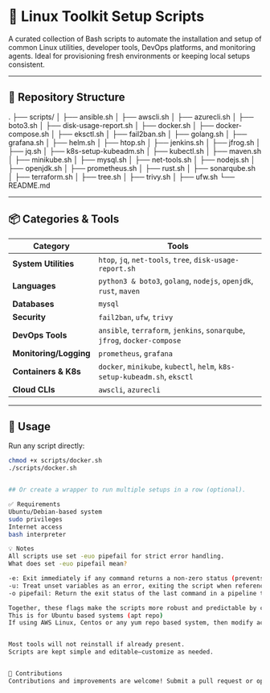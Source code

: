 # 🐧 Linux Toolkit Setup Scripts

A curated collection of Bash scripts to automate the installation and setup of common Linux utilities, developer tools, DevOps platforms, and monitoring agents. Ideal for provisioning fresh environments or keeping local setups consistent.

---

## 📁 Repository Structure

.
├── scripts/
│ ├── ansible.sh
│ ├── awscli.sh
│ ├── azurecli.sh
│ ├── boto3.sh
│ ├── disk-usage-report.sh
│ ├── docker.sh
│ ├── docker-compose.sh
│ ├── eksctl.sh
│ ├── fail2ban.sh
│ ├── golang.sh
│ ├── grafana.sh
│ ├── helm.sh
│ ├── htop.sh
│ ├── jenkins.sh
│ ├── jfrog.sh
│ ├── jq.sh
│ ├── k8s-setup-kubeadm.sh
│ ├── kubectl.sh
│ ├── maven.sh
│ ├── minikube.sh
│ ├── mysql.sh
│ ├── net-tools.sh
│ ├── nodejs.sh
│ ├── openjdk.sh
│ ├── prometheus.sh
│ ├── rust.sh
│ ├── sonarqube.sh
│ ├── terraform.sh
│ ├── tree.sh
│ ├── trivy.sh
│ ├── ufw.sh
└── README.md


---

## 📦 Categories & Tools

| Category             | Tools                                                                 |
|----------------------|-----------------------------------------------------------------------|
| **System Utilities** | `htop`, `jq`, `net-tools`, `tree`, `disk-usage-report.sh`            |
| **Languages**        | `python3 & boto3`, `golang`, `nodejs`, `openjdk`, `rust`, `maven`     |
| **Databases**        | `mysql`                                                               |
| **Security**         | `fail2ban`, `ufw`, `trivy`                                            |
| **DevOps Tools**     | `ansible`, `terraform`, `jenkins`, `sonarqube`, `jfrog`, `docker-compose` |
| **Monitoring/Logging**| `prometheus`, `grafana`                                              |
| **Containers & K8s** | `docker`, `minikube`, `kubectl`, `helm`, `k8s-setup-kubeadm.sh`, `eksctl` |
| **Cloud CLIs**       | `awscli`, `azurecli`                                                  |

---

## 🚀 Usage

Run any script directly:

```bash
chmod +x scripts/docker.sh
./scripts/docker.sh


## Or create a wrapper to run multiple setups in a row (optional).

✅ Requirements
Ubuntu/Debian-based system
sudo privileges
Internet access
bash interpreter

💡 Notes
All scripts use set -euo pipefail for strict error handling.
What does set -euo pipefail mean?

-e: Exit immediately if any command returns a non-zero status (prevents continuing on errors).
-u: Treat unset variables as an error, exiting the script when referencing an undefined variable.
-o pipefail: Return the exit status of the last command in a pipeline that failed (if any), instead of the status of the final command.

Together, these flags make the scripts more robust and predictable by catching failures and undefined variables early.
This is for Ubuntu based systems (apt repo)
If using AWS Linux, Centos or any yum repo based system, then modify accordingly


Most tools will not reinstall if already present.
Scripts are kept simple and editable—customize as needed.


🤝 Contributions
Contributions and improvements are welcome! Submit a pull request or open an issue with suggestions.
